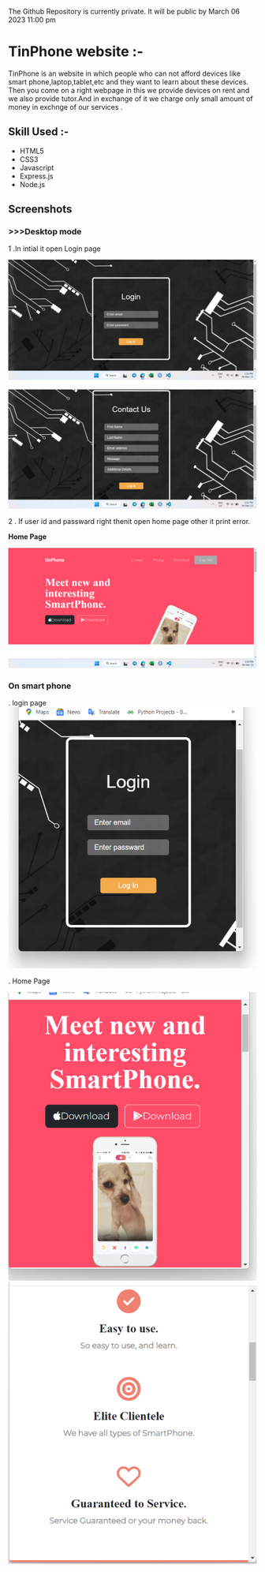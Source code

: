 The Github Repository is currently private. It will be public by March 06 2023 11:00 pm

# TinPhone website :-

TinPhone is an website in which people who can not afford devices 
like smart phone,laptop,tablet,etc and they want to learn about 
these devices. Then you come on a right webpage in this we provide 
devices on rent and we also provide tutor.And in exchange of it we 
charge only small amount of money in exchnge of our services .

## Skill Used :-

* HTML5
* CSS3
* Javascript
* Express.js
* Node.js




## Screenshots
 ### >>>Desktop mode

1 .In intial it open Login page

![App Screenshot](login.png)


![App Screenshot](contact.png)


2 . If user id and passward right thenit open home page other it print error.

**Home Page**

![App Screenshot](main.png)



### On smart phone
. login page
![App Screenshot](LogInMob.png)

. Home Page

![App Screenshot](Main1Mob.png)
![App Screenshot](Main2Mob.png)


